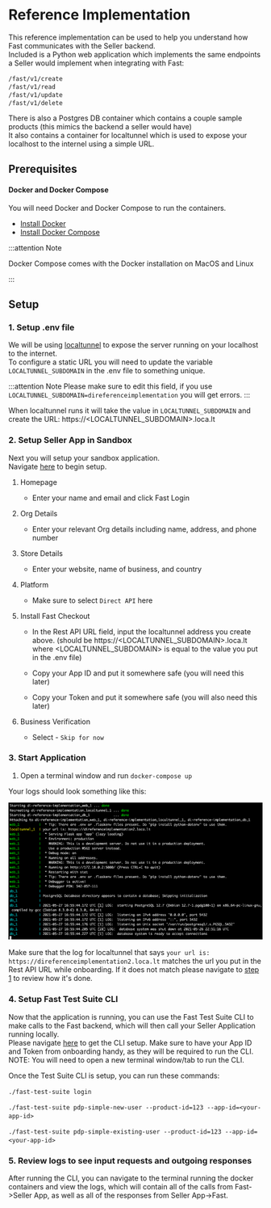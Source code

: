 # Reference Implementation

This reference implementation can be used to help you understand how Fast communicates with the Seller backend.  
Included is a Python web application which implements the same endpoints a Seller would implement when integrating with Fast:
```
/fast/v1/create
/fast/v1/read
/fast/v1/update
/fast/v1/delete
```
There is also a Postgres DB container which contains a couple sample products (this mimics the backend a seller would have)  
It also contains a container for localtunnel which is used to expose your localhost to the internel using a simple URL.

## Prerequisites

#### Docker and Docker Compose
You will need Docker and Docker Compose to run the containers.  
- [Install Docker](https://www.docker.com/products/docker-desktop)  
- [Install Docker Compose](https://docs.docker.com/compose/install/#:~:text=Docker%20Compose%20relies%20on%20Docker,part%20of%20those%20desktop%20installs.)  

:::attention Note

Docker Compose comes with the Docker installation on MacOS and Linux

:::

## Setup

### 1. Setup .env file
We will be using [localtunnel](https://theboroer.github.io/localtunnel-www/) to expose the server running on your localhost to the internet.  
To configure a static URL you will need to update the variable `LOCALTUNNEL_SUBDOMAIN` in the .env file to something unique.  

:::attention Note
Please make sure to edit this field, if you use `LOCALTUNNEL_SUBDOMAIN=direferenceimplementation` you will get errors.
:::

When localtunnel runs it will take the value in `LOCALTUNNEL_SUBDOMAIN` and create the URL: https://<LOCALTUNNEL_SUBDOMAIN>.loca.lt  

### 2. Setup Seller App in Sandbox
Next you will setup your sandbox application.  
Navigate [here](https://sdash.sandbox.fast.co/) to begin setup.
1. Homepage
    
    - Enter your name and email and click Fast Login

2. Org Details
    
    - Enter your relevant Org details including name, address, and phone number

3. Store Details
    
    - Enter your website, name of business, and country

4. Platform
    
    - Make sure to select `Direct API` here

5. Install Fast Checkout
    
    - In the Rest API URL field, input the localtunnel address you create above. (should be https://<LOCALTUNNEL\_SUBDOMAIN>.loca.lt where <LOCALTUNNEL\_SUBDOMAIN> is equal to the value you put in the .env file)
    
    - Copy your App ID and put it somewhere safe (you will need this later)
    
    - Copy your Token and put it somewhere safe  (you will also need this later)
6. Business Verification
    
    - Select - `Skip for now`

### 3. Start Application

1. Open a terminal window and run `docker-compose up`

Your logs should look something like this:

![](../images/docker-compose-startup-logs.png)

Make sure that the log for localtunnel that says `your url is: https://direferenceimplementation2.loca.lt` matches the url you put in the Rest API URL while onboarding. 
If it does not match please navigate to [step 1](#1-setup-env-file) to review how it's done.

### 4. Setup Fast Test Suite CLI
Now that the application is running, you can use the Fast Test Suite CLI to make calls to the Fast backend, which will then call your Seller Application running locally.  
Please navigate [here](https://github.com/fast-af/fast-test-suite-cli) to get the CLI setup. Make sure to have your App ID and Token from onboarding handy, as they will be required to run the CLI.  
NOTE: You will need to open a new terminal window/tab to run the CLI.

Once the Test Suite CLI is setup, you can run these commands:

`./fast-test-suite login`

`./fast-test-suite pdp-simple-new-user --product-id=123 --app-id=<your-app-id>`

`./fast-test-suite pdp-simple-existing-user --product-id=123 --app-id=<your-app-id>`

### 5. Review logs to see input requests and outgoing responses
After running the CLI, you can navigate to the terminal running the docker containers and view the logs, which will contain all of the calls from Fast->Seller App, as well as all of the responses from Seller App->Fast.